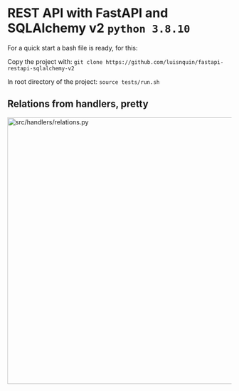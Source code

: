 # REST API with FastAPI and SQLAlchemy v2 ```python 3.8.10```

For a quick start a bash file is ready, for this:

Copy the project with:
```git clone https://github.com/luisnquin/fastapi-restapi-sqlalchemy-v2```

In root directory of the project: ```source tests/run.sh```


## Relations from handlers, pretty

<img src="https://i.ibb.co/DG6w8B8/carbon.png" alt="src/handlers/relations.py" width="600">
